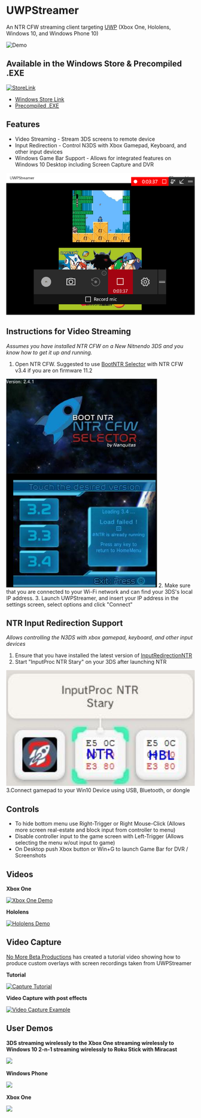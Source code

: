 # UWPStreamer #
An NTR CFW streaming client targeting [UWP](https://msdn.microsoft.com/en-us/windows/uwp/get-started/universal-application-platform-guide) (Xbox One, Hololens, Windows 10, and Windows Phone 10)

![Demo](http://i.imgur.com/GTRoCJv.png)

## Available in the Windows Store & Precompiled .EXE ##

[![StoreLink](http://i.imgur.com/C6buqwe.png)](https://www.microsoft.com/en-us/store/p/uwpstreamer/9nd66p3vdnxt)


- [Windows Store Link](https://www.microsoft.com/en-us/store/p/uwpstreamer/9nd66p3vdnxt)
- [Precompiled .EXE](https://github.com/toolboc/UWPStreamer/releases/tag/wpf_v1.0.0.0)

## Features ##
* Video Streaming - Stream 3DS screens to remote device
* Input Redirection - Control N3DS with Xbox Gamepad, Keyboard, and other input devices
* Windows Game Bar Support - Allows for integrated features on Windows 10 Desktop including Screen Capture and DVR

<img src="/UWPStreamer/Assets/Gamebar.PNG">

## Instructions for Video Streaming ##
*Assumes you have installed NTR CFW on a New Nitnendo 3DS and you know how to get it up and running.*
 
1. Open NTR CFW.  Suggested to use [BootNTR Selector](https://gbatemp.net/threads/release-bootntr-selector.432911/) with NTR CFW v3.4 if you are on firmware 11.2
<img src="/UWPStreamer/Assets/NTRSelector.PNG">
2. Make sure that you are connected to your Wi-Fi network and can find your 3DS's local IP
address. 
3. Launch UWPStreamer, and insert your IP address in the settings screen, select options and click "Connect"

## NTR Input Redirection Support ##

*Allows controlling the N3DS with xbox gamepad, keyboard, and other input devices*

1. Ensure that you have installed the latest version of [InputRedirectionNTR](https://github.com/Kazo/InputRedirection/releases/tag/NTR-build)
2. Start "InputProc NTR Stary" on your 3DS after launching NTR 
<img src="/UWPStreamer/Assets/NTRInputRedirect.PNG"> 
3.Connect gamepad to your Win10 Device using USB, Bluetooth, or dongle

## Controls ##
* To hide bottom menu use Right-Trigger or Right Mouse-Click (Allows more screen real-estate and block input from controller to menu)
* Disable controller input to the game screen with Left-Trigger  ​(Allows selecting the menu w/out input to game)
* On Desktop push Xbox button or Win+G to launch Game Bar for DVR / Screenshots

## Videos ##

**Xbox One**

[![Xbox One Demo](https://img.youtube.com/vi/mO7kZx6YRTU/0.jpg)](https://www.youtube.com/watch?v=mO7kZx6YRTU)

**Hololens**

[![Hololens Demo](https://img.youtube.com/vi/HVuQsCvUj_o/0.jpg)](https://www.youtube.com/watch?v=HVuQsCvUj_o)

## Video Capture ##
[No More Beta Productions](https://www.youtube.com/channel/UCdQDN1V4mMzfOirm08Nm8TA) has created a tutorial video showing how to produce custom overlays with  screen recordings taken from UWPStreamer

**Tutorial**

[![Capture Tutorial](https://img.youtube.com/vi/I1pQiyEAduA/0.jpg)](https://www.youtube.com/watch?v=I1pQiyEAduA)

**Video Capture with post effects**

[![Video Capture Example](https://img.youtube.com/vi/9HNBWVT911o/0.jpg)](https://www.youtube.com/watch?v=9HNBWVT911o)

## User Demos ##

**3DS streaming wirelessly to the Xbox One streaming wirelessly to Windows 10 2-n-1 streaming wirelessly to Roku Stick with Miracast**

<img src="http://i.imgur.com/L4Idp0M.jpg" width="500">

**Windows Phone**

<img src="https://static.wiidatabase.de/UWPStreamer-Mobile-1024x576.jpg" width="500">

**Xbox One**

<img src="http://i.imgur.com/NF5lybH.png" width="500">

